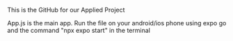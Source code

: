 This is the GitHub for our Applied Project 

App.js is the main app.
Run the file on your android/ios phone using expo go and the command "npx expo start" in the terminal
